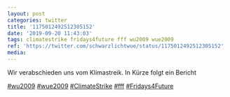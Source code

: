 ```yaml
---
layout: post
categories: twitter
title: '1175012492512305152'
date: '2019-09-20 11:43:03'
tags: climatestrike fridays4future fff wu2009 wue2009
ref: 'https://twitter.com/schwarzlichtwue/status/1175012492512305152'
media:
---
```

Wir verabschieden uns vom Klimastreik. In Kürze folgt ein Bericht

[#wu2009](/t/wu2009) [#wue2009](/t/wue2009) [#ClimateStrike](/t/climatestrike) [#fff](/t/fff) [#Fridays4Future](/t/fridays4future) 